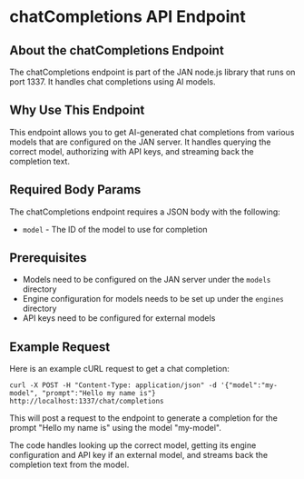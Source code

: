 
  
  

# **chatCompletions API Endpoint**

## About the chatCompletions Endpoint 

The chatCompletions endpoint is part of the JAN node.js library that runs on port 1337. It handles chat completions using AI models.

## Why Use This Endpoint

This endpoint allows you to get AI-generated chat completions from various models that are configured on the JAN server. It handles querying the correct model, authorizing with API keys, and streaming back the completion text.

## Required Body Params

The chatCompletions endpoint requires a JSON body with the following:

- `model` - The ID of the model to use for completion 

## Prerequisites

- Models need to be configured on the JAN server under the `models` directory
- Engine configuration for models needs to be set up under the `engines` directory
- API keys need to be configured for external models 

## Example Request

Here is an example cURL request to get a chat completion:

```
curl -X POST -H "Content-Type: application/json" -d '{"model":"my-model", "prompt":"Hello my name is"} http://localhost:1337/chat/completions
```

This will post a request to the endpoint to generate a completion for the prompt "Hello my name is" using the model "my-model".

The code handles looking up the correct model, getting its engine configuration and API key if an external model, and streams back the completion text from the model.


  
  
